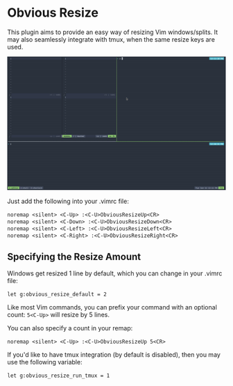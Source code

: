 # Obvious Resize

This plugin aims to provide an easy way of resizing Vim windows/splits. It
may also seamlessly integrate with tmux, when the same resize keys are used.

![Alt text](obviousresize.gif?raw=true "Obvious-resize with tmux integration")

Just add the following into your .vimrc file:

```
noremap <silent> <C-Up> :<C-U>ObviousResizeUp<CR>
noremap <silent> <C-Down> :<C-U>ObviousResizeDown<CR>
noremap <silent> <C-Left> :<C-U>ObviousResizeLeft<CR>
noremap <silent> <C-Right> :<C-U>ObviousResizeRight<CR>
```

## Specifying the Resize Amount

Windows get resized 1 line by default, which you can change in your .vimrc file:

```
let g:obvious_resize_default = 2
```

Like most Vim commands, you can prefix your command with an optional count: `5<C-Up>` will resize by 5 lines.

You can also specify a count in your remap:

```
noremap <silent> <C-Up> :<C-U>ObviousResizeUp 5<CR>
```

If you'd like to have tmux integration (by default is disabled), then you may
use the following variable:

```
let g:obvious_resize_run_tmux = 1
```
